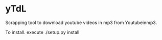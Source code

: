 # yTdL
Scrapping tool to download youtube videos in mp3 from Youtubeinmp3.

To install. execute ./setup.py install
